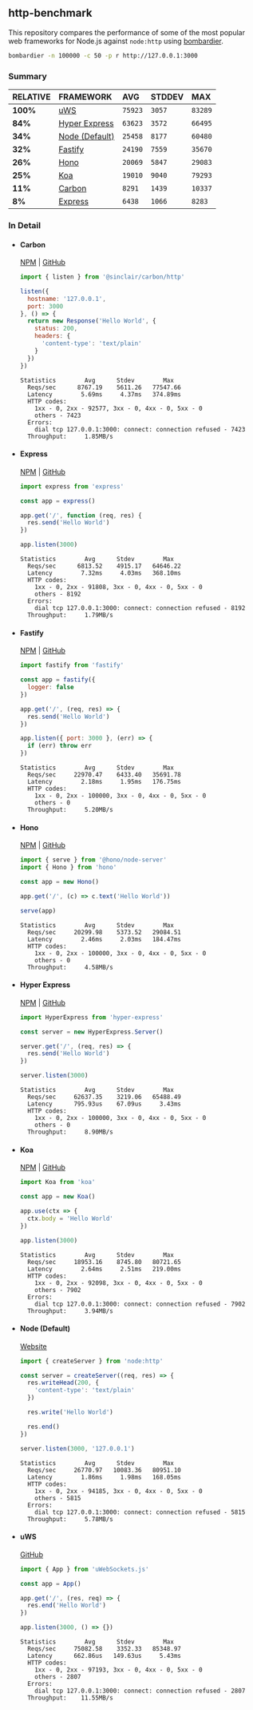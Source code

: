 ## http-benchmark

This repository compares the performance of some of the most popular web frameworks for Node.js against `node:http` using [bombardier](https://github.com/codesenberg/bombardier).

```bash
bombardier -n 100000 -c 50 -p r http://127.0.0.1:3000
```

### Summary

| RELATIVE | FRAMEWORK | AVG | STDDEV | MAX |
| :--- | :--- | :--- | :--- | :--- |
| **100%** | [uWS](#uws) | `75923` | `3057` | `83289` |
| **84%** | [Hyper Express](#hyper-express) | `63623` | `3572` | `66495` |
| **34%** | [Node (Default)](#node-default) | `25458` | `8177` | `60480` |
| **32%** | [Fastify](#fastify) | `24190` | `7559` | `35670` |
| **26%** | [Hono](#hono) | `20069` | `5847` | `29083` |
| **25%** | [Koa](#koa) | `19010` | `9040` | `79293` |
| **11%** | [Carbon](#carbon) | `8291` | `1439` | `10337` |
| **8%** | [Express](#express) | `6438` | `1066` | `8283` |


### In Detail

- #### Carbon
  [NPM](https://npmjs.com/@sinclair/carbon) | [GitHub](https://github.com/sinclairzx81/carbon)
  ```js
  import { listen } from '@sinclair/carbon/http'

  listen({
    hostname: '127.0.0.1',
    port: 3000
  }, () => {
    return new Response('Hello World', {
      status: 200,
      headers: {
        'content-type': 'text/plain'
      }
    })
  })
  ```

  ```
  Statistics        Avg      Stdev        Max
    Reqs/sec      8767.19    5611.26   77547.66
    Latency        5.69ms     4.37ms   374.89ms
    HTTP codes:
      1xx - 0, 2xx - 92577, 3xx - 0, 4xx - 0, 5xx - 0
      others - 7423
    Errors:
      dial tcp 127.0.0.1:3000: connect: connection refused - 7423
    Throughput:     1.85MB/s
  ```

- #### Express
  [NPM](https://npmjs.com/express) | [GitHub](https://github.com/expressjs/express)
  ```js
  import express from 'express'

  const app = express()

  app.get('/', function (req, res) {
    res.send('Hello World')
  })

  app.listen(3000)
  ```

  ```
  Statistics        Avg      Stdev        Max
    Reqs/sec      6813.52    4915.17   64646.22
    Latency        7.32ms     4.03ms   368.10ms
    HTTP codes:
      1xx - 0, 2xx - 91808, 3xx - 0, 4xx - 0, 5xx - 0
      others - 8192
    Errors:
      dial tcp 127.0.0.1:3000: connect: connection refused - 8192
    Throughput:     1.79MB/s
  ```

- #### Fastify
  [NPM](https://npmjs.com/fastify) | [GitHub](https://github.com/fastify/fastify)
  ```js
  import fastify from 'fastify'

  const app = fastify({
    logger: false
  })

  app.get('/', (req, res) => {
    res.send('Hello World')
  })

  app.listen({ port: 3000 }, (err) => {
    if (err) throw err
  })
  ```

  ```
  Statistics        Avg      Stdev        Max
    Reqs/sec     22970.47    6433.40   35691.78
    Latency        2.18ms     1.95ms   176.75ms
    HTTP codes:
      1xx - 0, 2xx - 100000, 3xx - 0, 4xx - 0, 5xx - 0
      others - 0
    Throughput:     5.20MB/s
  ```

- #### Hono
  [NPM](https://npmjs.com/hono) | [GitHub](https://github.com/honojs/hono)
  ```js
  import { serve } from '@hono/node-server'
  import { Hono } from 'hono'

  const app = new Hono()

  app.get('/', (c) => c.text('Hello World'))

  serve(app)
  ```

  ```
  Statistics        Avg      Stdev        Max
    Reqs/sec     20299.98    5373.52   29084.51
    Latency        2.46ms     2.03ms   184.47ms
    HTTP codes:
      1xx - 0, 2xx - 100000, 3xx - 0, 4xx - 0, 5xx - 0
      others - 0
    Throughput:     4.58MB/s
  ```

- #### Hyper Express
  [NPM](https://npmjs.com/hyper-express) | [GitHub](https://github.com/kartikk221/hyper-express)
  ```js
  import HyperExpress from 'hyper-express'

  const server = new HyperExpress.Server()

  server.get('/', (req, res) => {
    res.send('Hello World')
  })

  server.listen(3000)
  ```

  ```
  Statistics        Avg      Stdev        Max
    Reqs/sec     62637.35    3219.06   65488.49
    Latency      795.93us    67.09us     3.43ms
    HTTP codes:
      1xx - 0, 2xx - 100000, 3xx - 0, 4xx - 0, 5xx - 0
      others - 0
    Throughput:     8.90MB/s
  ```

- #### Koa
  [NPM](https://npmjs.com/koa) | [GitHub](https://github.com/koajs/koa)
  ```js
  import Koa from 'koa'

  const app = new Koa()

  app.use(ctx => {
    ctx.body = 'Hello World'
  })

  app.listen(3000)
  ```

  ```
  Statistics        Avg      Stdev        Max
    Reqs/sec     18953.16    8745.80   80721.65
    Latency        2.64ms     2.51ms   219.00ms
    HTTP codes:
      1xx - 0, 2xx - 92098, 3xx - 0, 4xx - 0, 5xx - 0
      others - 7902
    Errors:
      dial tcp 127.0.0.1:3000: connect: connection refused - 7902
    Throughput:     3.94MB/s
  ```

- #### Node (Default)
  [Website](https://nodejs.org/api/http.html)
  ```js
  import { createServer } from 'node:http'

  const server = createServer((req, res) => {
    res.writeHead(200, {
      'content-type': 'text/plain'
    })

    res.write('Hello World')

    res.end()
  })

  server.listen(3000, '127.0.0.1')
  ```

  ```
  Statistics        Avg      Stdev        Max
    Reqs/sec     26770.97   10083.36   80951.10
    Latency        1.86ms     1.98ms   168.05ms
    HTTP codes:
      1xx - 0, 2xx - 94185, 3xx - 0, 4xx - 0, 5xx - 0
      others - 5815
    Errors:
      dial tcp 127.0.0.1:3000: connect: connection refused - 5815
    Throughput:     5.78MB/s
  ```

- #### uWS
  [GitHub](https://github.com/uNetworking/uWebSockets.js)
  ```js
  import { App } from 'uWebSockets.js'

  const app = App()

  app.get('/', (res, req) => {
    res.end('Hello World')
  })

  app.listen(3000, () => {})
  ```

  ```
  Statistics        Avg      Stdev        Max
    Reqs/sec     75082.58    3352.33   85348.97
    Latency      662.86us   149.63us     5.43ms
    HTTP codes:
      1xx - 0, 2xx - 97193, 3xx - 0, 4xx - 0, 5xx - 0
      others - 2807
    Errors:
      dial tcp 127.0.0.1:3000: connect: connection refused - 2807
    Throughput:    11.55MB/s
  ```


